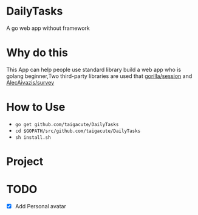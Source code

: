 # DailyTasks
A  go web app without framework
# Why do this

This App can help people use standard library build a web app who is golang beginner,Two third-party libraries are used that  [gorilla/session](https://github.com/gorilla/sessions) and  [AlecAivazis/survey](https://github.com/AlecAivazis/survey)  


# How to Use
- `go get github.com/taigacute/DailyTasks`
- `cd $GOPATH/src/github.com/taigacute/DailyTasks`
- `sh install.sh`

# Project

# TODO
- [x] Add Personal avatar
